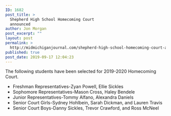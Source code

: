 ```yaml
---
ID: 1682
post_title: >
  Shepherd High School Homecoming Court
  announced
author: Jon Morgan
post_excerpt: ""
layout: post
permalink: >
  http://midmichiganjournal.com/shepherd-high-school-homecoming-court-announced
published: true
post_date: 2019-09-17 12:04:23
---
```

The following students have been selected for 2019-2020 Homecoming Court.

* Freshman Representatives-Zyan Powell, Ellie Sickles
* Sophomore Representatives-Mason Cross, Haley Bendele
* Junior Representatives-Tommy Alfano, Alexandra Daniels
* Senior Court Girls-Sydney Hohlbein, Sarah Dickman, and Lauren Travis
* Senior Court Boys-Danny Sickles, Trevor Crawford, and Ross McNeel